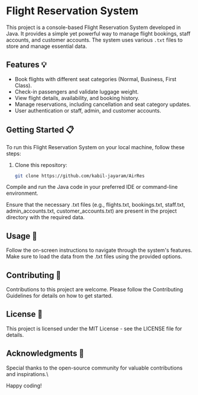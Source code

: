 # Flight Reservation System

This project is a console-based Flight Reservation System developed in Java. It provides a simple yet powerful way to manage flight bookings, staff accounts, and customer accounts. The system uses various `.txt` files to store and manage essential data.

## Features 💡

- Book flights with different seat categories (Normal, Business, First Class).
- Check-in passengers and validate luggage weight.
- View flight details, availability, and booking history.
- Manage reservations, including cancellation and seat category updates.
- User authentication or staff, admin, and customer accounts.

## Getting Started 📋

To run this Flight Reservation System on your local machine, follow these steps:

1. Clone this repository:

   ```bash
   git clone https://github.com/kabil-jayaram/AirRes
Compile and run the Java code in your preferred IDE or command-line environment.

Ensure that the necessary .txt files (e.g., flights.txt, bookings.txt, staff.txt, admin_accounts.txt, customer_accounts.txt) are present in the project directory with the required data.

## Usage 🌠
Follow the on-screen instructions to navigate through the system's features.
Make sure to load the data from the .txt files using the provided options.

## Contributing 🤝
Contributions to this project are welcome. Please follow the Contributing Guidelines for details on how to get started.

## License 📄
This project is licensed under the MIT License - see the LICENSE file for details.

## Acknowledgments 🌟
Special thanks to the open-source community for valuable contributions and inspirations.\

Happy coding!
